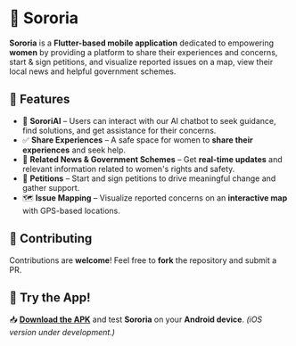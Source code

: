 # 💜 Sororia

**Sororia** is a **Flutter-based mobile application** dedicated to empowering **women** by providing a platform to share their experiences and concerns, start & sign petitions, and visualize reported issues on a map, view their local news and helpful government schemes.

## 🚀 Features
- 🤖 **SororiAI** – Users can interact with our AI chatbot to seek guidance, find solutions, and get assistance for their concerns.
- ✅ **Share Experiences** – A safe space for women to **share their experiences** and seek help.
- 📰 **Related News & Government Schemes** – Get **real-time updates** and relevant information related to women's rights and safety.
- 📜 **Petitions** – Start and sign petitions to drive meaningful change and gather support.
- 🗺️ **Issue Mapping** – Visualize reported concerns on an **interactive map** with GPS-based locations.

## 🤝 Contributing
Contributions are **welcome**! Feel free to **fork** the repository and submit a PR.  

## 📱 Try the App!
📥 **[Download the APK](https://drive.google.com/file/d/1GqR7grncvl9tcI-oOLbeQg9s_7ZwbPJt/view?usp=sharing)** and test **Sororia** on your **Android device**. *(iOS version under development.)*
